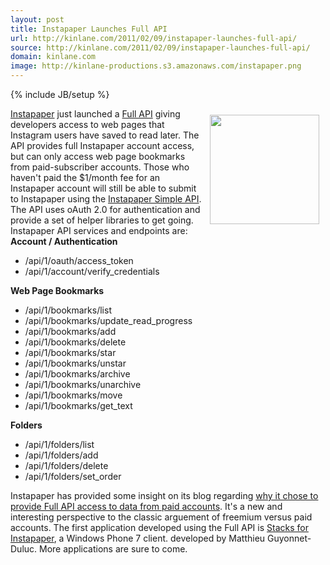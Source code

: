 ```yaml
---
layout: post
title: Instapaper Launches Full API
url: http://kinlane.com/2011/02/09/instapaper-launches-full-api/
source: http://kinlane.com/2011/02/09/instapaper-launches-full-api/
domain: kinlane.com
image: http://kinlane-productions.s3.amazonaws.com/instapaper.png
---
```

{% include JB/setup %}<p><!DOCTYPE html PUBLIC "-//W3C//DTD XHTML 1.0 Transitional//EN"
    "http://www.w3.org/TR/xhtml1/DTD/xhtml1-transitional.dtd">
<html xmlns="http://www.w3.org/1999/xhtml">
  <head>
    <title></title>
  </head>
  <body>
    <a href="http://www.instapaper.com/" target="_blank"><img style="padding: 10px;" src="http://kinlane-productions.s3.amazonaws.com/instapaper.png" alt="" width="175" align="right" /></a><a href=
    "http://www.instapaper.com/" target="_blank">Instapaper</a> just launched a <a href="http://www.instapaper.com/api/full" target="_blank">Full API</a> giving developers access to web pages that
    Instagram users have saved to read later. The API provides full Instapaper account access, but can only access web page bookmarks from paid-subscriber accounts. Those who haven't paid the
    $1/month fee for an Instapaper account will still be able to submit to Instapaper using the <a href="http://www.instapaper.com/api/simple" target="_blank">Instapaper Simple API</a>. The API uses
    oAuth 2.0 for authentication and provide a set of helper libraries to get going. Instapaper API services and endpoints are: <strong>Account / Authentication</strong>
    <ul class="mainlist">
      <li>/api/1/oauth/access_token
      </li>
      <li>/api/1/account/verify_credentials
      </li>
    </ul><strong>Web Page Bookmarks</strong>
    <ul class="mainlist">
      <li>/api/1/bookmarks/list
      </li>
      <li>/api/1/bookmarks/update_read_progress
      </li>
      <li>/api/1/bookmarks/add
      </li>
      <li>/api/1/bookmarks/delete
      </li>
      <li>/api/1/bookmarks/star
      </li>
      <li>/api/1/bookmarks/unstar
      </li>
      <li>/api/1/bookmarks/archive
      </li>
      <li>/api/1/bookmarks/unarchive
      </li>
      <li>/api/1/bookmarks/move
      </li>
      <li>/api/1/bookmarks/get_text
      </li>
    </ul><strong>Folders</strong>
    <ul class="mainlist">
      <li>/api/1/folders/list
      </li>
      <li>/api/1/folders/add
      </li>
      <li>/api/1/folders/delete
      </li>
      <li>/api/1/folders/set_order
      </li>
    </ul>Instapaper has provided some insight on its blog regarding <a href="http://blog.instapaper.com/post/3208433429" target="_blank">why it chose to provide Full API access to data from paid
    accounts</a>. It's a new and interesting perspective to the classic arguement of freemium versus paid accounts. The first application developed using the Full API is <a href=
    "http://wp7wonders.wordpress.com/stacks-for-instapaper/" target="_blank">Stacks for Instapaper</a>, a Windows Phone 7 client. developed by Matthieu Guyonnet-Duluc. More applications are sure to
    come.
  </body>
</html></p>
